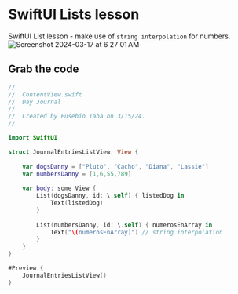 # SwiftUI Lists lesson
SwiftUI List lesson - make use of `string interpolation` for numbers.<br>
![Screenshot 2024-03-17 at 6 27 01 AM](https://github.com/danielurra/Swift-UI-List-lesson-/assets/51704179/362c6599-9b71-46ef-9736-2d5b51be5a71)
## Grab the code
```swift
//
//  ContentView.swift
//  Day Journal
//
//  Created by Eusebio Taba on 3/15/24.
//

import SwiftUI

struct JournalEntriesListView: View {
    
    var dogsDanny = ["Pluto", "Cacho", "Diana", "Lassie"]
    var numbersDanny = [1,6,55,789]
    
    var body: some View {
        List(dogsDanny, id: \.self) { listedDog in
            Text(listedDog)
        }
        
        List(numbersDanny, id: \.self) { numerosEnArray in
            Text("\(numerosEnArray)") // string interpolation
        }
    }
}

#Preview {
    JournalEntriesListView()
}


```

